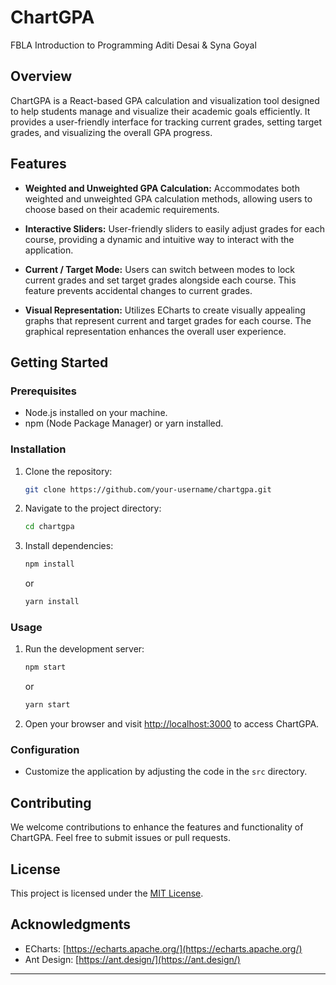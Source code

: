 # ChartGPA
FBLA Introduction to Programming
Aditi Desai & Syna Goyal

## Overview

ChartGPA is a React-based GPA calculation and visualization tool designed to help students manage and visualize their academic goals efficiently. It provides a user-friendly interface for tracking current grades, setting target grades, and visualizing the overall GPA progress.

## Features

- **Weighted and Unweighted GPA Calculation:** Accommodates both weighted and unweighted GPA calculation methods, allowing users to choose based on their academic requirements.

- **Interactive Sliders:** User-friendly sliders to easily adjust grades for each course, providing a dynamic and intuitive way to interact with the application.

- **Current / Target Mode:** Users can switch between modes to lock current grades and set target grades alongside each course. This feature prevents accidental changes to current grades.

- **Visual Representation:** Utilizes ECharts to create visually appealing graphs that represent current and target grades for each course. The graphical representation enhances the overall user experience.

## Getting Started

### Prerequisites

- Node.js installed on your machine.
- npm (Node Package Manager) or yarn installed.

### Installation

1. Clone the repository:

    ```bash
    git clone https://github.com/your-username/chartgpa.git
    ```

2. Navigate to the project directory:

    ```bash
    cd chartgpa
    ```

3. Install dependencies:

    ```bash
    npm install
    ```

    or

    ```bash
    yarn install
    ```

### Usage

1. Run the development server:

    ```bash
    npm start
    ```

    or

    ```bash
    yarn start
    ```

2. Open your browser and visit [http://localhost:3000](http://localhost:3000) to access ChartGPA.

### Configuration

- Customize the application by adjusting the code in the `src` directory.

## Contributing

We welcome contributions to enhance the features and functionality of ChartGPA. Feel free to submit issues or pull requests.

## License

This project is licensed under the [MIT License](LICENSE).

## Acknowledgments

- ECharts: [https://echarts.apache.org/](https://echarts.apache.org/)
- Ant Design: [https://ant.design/](https://ant.design/)

---